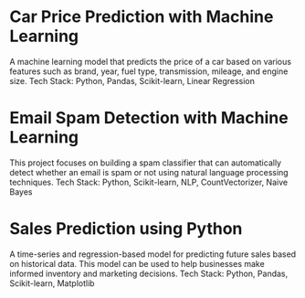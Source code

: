 <h1> Car Price Prediction with Machine Learning</h1>

A machine learning model that predicts the price of a car based on various features such as brand, year, fuel type, transmission, mileage, and engine size.
Tech Stack: Python, Pandas, Scikit-learn, Linear Regression

<h1> Email Spam Detection with Machine Learning</h1>

This project focuses on building a spam classifier that can automatically detect whether an email is spam or not using natural language processing techniques.
Tech Stack: Python, Scikit-learn, NLP, CountVectorizer, Naive Bayes

<h1>Sales Prediction using Python</h1>

A time-series and regression-based model for predicting future sales based on historical data. This model can be used to help businesses make informed inventory and marketing decisions.
Tech Stack: Python, Pandas, Scikit-learn, Matplotlib
